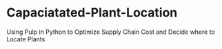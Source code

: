 # Capaciatated-Plant-Location
Using Pulp in Python to Optimize Supply Chain Cost and Decide where to Locate Plants

